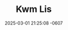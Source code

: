 ---
layout: cast
date: 2025-03-01 21:25:08 -0607
categories: actor

# Site Attributes
title: "Kwm Lis"
permalink: "/cast/Kwm_Lis"

# Actor/Actress Attributes
thumbnail: "/assets/images/cast_thumbnails/Kwm Lis.jpeg"
---